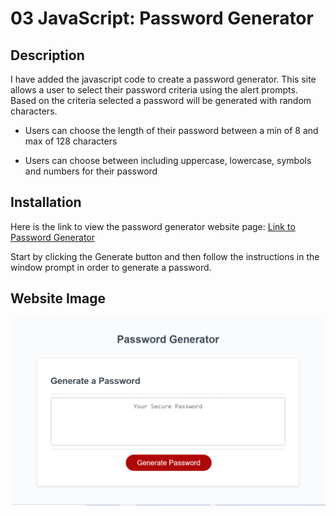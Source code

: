 # 03 JavaScript: Password Generator

## Description

I have added the javascript code to create a password generator. This site allows a user to select their password criteria using the alert prompts. Based on the criteria selected a password will be generated with random characters.

* Users can choose the length of their password between a min of 8 and max of 128 characters

* Users can choose between including uppercase, lowercase, symbols and numbers for their password


## Installation

Here is the link to view the password generator website page:
[Link to Password Generator](https://adrian-szonyi.github.io/PasswordGenerator/develop/index.html)

Start by clicking the Generate button and then follow the instructions in the window prompt in order to generate a password.

## Website Image

![Image of the Oassword Generator website](assets/Images/Capture.PNG)
